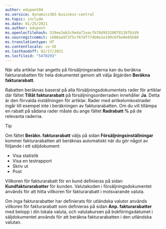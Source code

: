 ```yaml
---
author: edupont04
ms.service: dynamics365-business-central
ms.topic: include
ms.date: 01/25/2021
ms.author: edupont
ms.openlocfilehash: 539ee2eb2c9e4a71eacfb78d95320870128fb1d9
ms.sourcegitcommit: cb06aa973f5c767df774b0e1e199c6fbe0e85b88
ms.translationtype: HT
ms.contentlocale: sv-SE
ms.lasthandoff: 02/17/2021
ms.locfileid: "5470293"
---
```

När alla artiklar har angetts på försäljningsraderna kan du beräkna fakturarabatten för hela dokumentet genom att välja åtgärden **Beräkna fakturarabatt**.

Rabatten beräknas baserat på alla försäljningsdokumentets rader för artiklar där fältet **Tillåt fakturarabatt** på försäljningsorderraden innehåller **Ja**. Detta är den förvalda inställningen för artiklar. Rader med artikelomkostnader ingår till exempel inte i beräkningen av fakturarabatten. Om du vill tillämpa en rabatt på sådana rader måste du ange fältet **Radrabatt %** på de relevanta raderna.  

> [!TIP]
> Om fältet **Beräkn. fakturarabatt** väljs på sidan **Försäljningsinställningar** kommer fakturarabatten att beräknas automatiskt när du gör något av följande i ett säljdokument:
>
> * Visa statistik
> * Visa en testrapport
> * Skriv ut
> * Post

Villkoren för fakturarabatt för en kund definieras på sidan **Kundfakturarabatter** för kunden. Valutakoden i försäljningsdokumentet används för att hitta villkoren för fakturarabatt i motsvarande valuta.

Om inga fakturarabatter har definierats för utländska valutor används villkoren för fakturarabatt som definieras på sidan **Anp. fakturarabatter** med belopp i din lokala valuta, och valutakursen på bokföringsdatumet i säljdokumentet används för att beräkna fakturarabatten i den utländska valutan.
